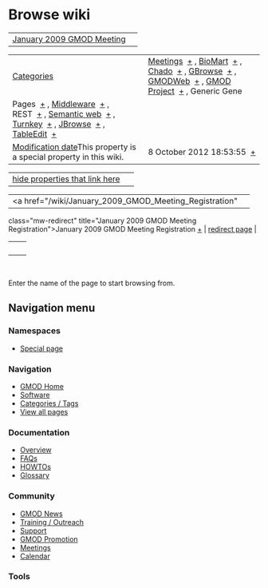 



<span id="top"></span>




# <span dir="auto">Browse wiki</span>






|  |  |
|----|----|
| [January 2009 GMOD Meeting](/wiki/January_2009_GMOD_Meeting "January 2009 GMOD Meeting") |  |

|  |  |
|----|----|
| [Categories](/wiki/Special%253ACategories "Special%253ACategories") | <span class="smwb-value">[Meetings](/wiki/Category%253AMeetings "Category%253AMeetings")  <span class="smwsearch">[+](/wiki/Special%253ASearchByProperty/Meetings "Special%253ASearchByProperty/Meetings")</span></span> , <span class="smwb-value">[BioMart](/wiki/Category%253ABioMart "Category%253ABioMart")  <span class="smwsearch">[+](/wiki/Special%253ASearchByProperty/BioMart "Special%253ASearchByProperty/BioMart")</span></span> , <span class="smwb-value">[Chado](/wiki/Category%253AChado "Category%253AChado")  <span class="smwsearch">[+](/wiki/Special%253ASearchByProperty/Chado "Special%253ASearchByProperty/Chado")</span></span> , <span class="smwb-value">[GBrowse](/wiki/Category%253AGBrowse "Category%253AGBrowse")  <span class="smwsearch">[+](/wiki/Special%253ASearchByProperty/GBrowse "Special%253ASearchByProperty/GBrowse")</span></span> , <span class="smwb-value">[GMODWeb](/wiki/Category%253AGMODWeb "Category%253AGMODWeb")  <span class="smwsearch">[+](/wiki/Special%253ASearchByProperty/GMODWeb "Special%253ASearchByProperty/GMODWeb")</span></span> , <span class="smwb-value">[GMOD Project](/wiki/Category%253AGMOD_Project "Category%253AGMOD Project")  <span class="smwsearch">[+](/wiki/Special%253ASearchByProperty/GMOD-20Project "Special%253ASearchByProperty/GMOD-20Project")</span></span> , <span class="smwb-value">Generic Gene
Pages  <span class="smwsearch">[+](/wiki/Special%253ASearchByProperty/Generic-20Gene-20Pages "Special%253ASearchByProperty/Generic-20Gene-20Pages")</span></span> , <span class="smwb-value">[Middleware](/wiki/Category%253AMiddleware "Category%253AMiddleware")  <span class="smwsearch">[+](/wiki/Special%253ASearchByProperty/Middleware "Special%253ASearchByProperty/Middleware")</span></span> , <span class="smwb-value">REST  <span class="smwsearch">[+](/wiki/Special%253ASearchByProperty/REST "Special%253ASearchByProperty/REST")</span></span> , <span class="smwb-value">[Semantic web](/wiki/Category%253ASemantic_web "Category%253ASemantic web")  <span class="smwsearch">[+](/wiki/Special%253ASearchByProperty/Semantic-20web "Special%253ASearchByProperty/Semantic-20web")</span></span> , <span class="smwb-value">[Turnkey](/wiki/Category%253ATurnkey "Category%253ATurnkey")  <span class="smwsearch">[+](/wiki/Special%253ASearchByProperty/Turnkey "Special%253ASearchByProperty/Turnkey")</span></span> , <span class="smwb-value">[JBrowse](/wiki/Category%253AJBrowse "Category%253AJBrowse")  <span class="smwsearch">[+](/wiki/Special%253ASearchByProperty/JBrowse "Special%253ASearchByProperty/JBrowse")</span></span> , <span class="smwb-value">[TableEdit](/wiki/Category%253ATableEdit "Category%253ATableEdit")  <span class="smwsearch">[+](/wiki/Special%253ASearchByProperty/TableEdit "Special%253ASearchByProperty/TableEdit")</span></span> |
| <span class="smw-highlighter" data-type="1" state="inline" data-title="Property"><span class="smwbuiltin">[Modification date](/wiki/Property:Modification_date "Property:Modification date")</span><span class="smwttcontent">This property is a special property in this wiki.</span></span> | <span class="smwb-value">8 October 2012 18:53:55  <span class="smwsearch">[+](/wiki/Special%253ASearchByProperty/Modification-20date/8-20October-202012-2018:53:55 "Special%253ASearchByProperty/Modification-20date/8-20October-202012-2018:53:55")</span></span> |

<span id="smw_browse_incoming"></span>

|  |  |
|----|----|
| [hide properties that link here](/mediawiki/index.php?title=Special:Browse&offset=0&dir=out&article=January+2009+GMOD+Meeting)  |  |

|  |  |
|----|----|
| <span class="smwb-ivalue"><a href="/wiki/January_2009_GMOD_Meeting_Registration"
class="mw-redirect"
title="January 2009 GMOD Meeting Registration">January 2009 GMOD Meeting
Registration</a> <span class="smwbrowse">[+](/wiki/Special%253ABrowse/January-202009-20GMOD-20Meeting-20Registration "Special%253ABrowse/January-202009-20GMOD-20Meeting-20Registration")</span></span> | [redirect page](/wiki/Special:ListRedirects "Special:ListRedirects") |

|     |     |
|-----|-----|
|     |     |

 

Enter the name of the page to start browsing from.  








## Navigation menu



### Namespaces

- <span id="ca-nstab-special">[Special
  page](/wiki/Special%253ABrowse/January_2009_GMOD_Meeting "This is a special page, you cannot edit the page itself")</span>






### Navigation



- <span id="n-GMOD-Home">[GMOD Home](/wiki/Main_Page)</span>
- <span id="n-Software">[Software](/wiki/GMOD_Components)</span>
- <span id="n-Categories-.2F-Tags">[Categories /
  Tags](/wiki/Categories)</span>
- <span id="n-View-all-pages">[View all
  pages](/wiki/Special:AllPages)</span>




### Documentation



- <span id="n-Overview">[Overview](/wiki/Overview)</span>
- <span id="n-FAQs">[FAQs](/wiki/Category%253AFAQ)</span>
- <span id="n-HOWTOs">[HOWTOs](/wiki/Category%253AHOWTO)</span>
- <span id="n-Glossary">[Glossary](/wiki/Glossary)</span>




### Community



- <span id="n-GMOD-News">[GMOD News](/wiki/GMOD_News)</span>
- <span id="n-Training-.2F-Outreach">[Training /
  Outreach](/wiki/Training_and_Outreach)</span>
- <span id="n-Support">[Support](/wiki/Support)</span>
- <span id="n-GMOD-Promotion">[GMOD
  Promotion](/wiki/GMOD_Promotion)</span>
- <span id="n-Meetings">[Meetings](/wiki/Meetings)</span>
- <span id="n-Calendar">[Calendar](/wiki/Calendar)</span>




### Tools












<!-- -->




